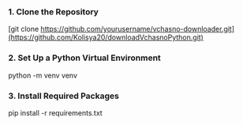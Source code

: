 ### 1. Clone the Repository
[git clone https://github.com/yourusername/vchasno-downloader.git](https://github.com/Kolisya20/downloadVchasnoPython.git)
### 2. Set Up a Python Virtual Environment
python -m venv venv
### 3. Install Required Packages
pip install -r requirements.txt
